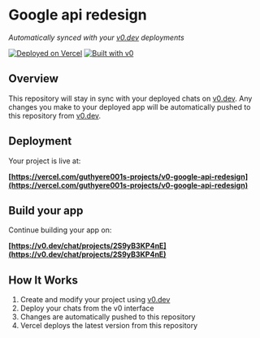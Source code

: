 # Google api redesign

*Automatically synced with your [v0.dev](https://v0.dev) deployments*

[![Deployed on Vercel](https://img.shields.io/badge/Deployed%20on-Vercel-black?style=for-the-badge&logo=vercel)](https://vercel.com/guthyere001s-projects/v0-google-api-redesign)
[![Built with v0](https://img.shields.io/badge/Built%20with-v0.dev-black?style=for-the-badge)](https://v0.dev/chat/projects/2S9yB3KP4nE)

## Overview

This repository will stay in sync with your deployed chats on [v0.dev](https://v0.dev).
Any changes you make to your deployed app will be automatically pushed to this repository from [v0.dev](https://v0.dev).

## Deployment

Your project is live at:

**[https://vercel.com/guthyere001s-projects/v0-google-api-redesign](https://vercel.com/guthyere001s-projects/v0-google-api-redesign)**

## Build your app

Continue building your app on:

**[https://v0.dev/chat/projects/2S9yB3KP4nE](https://v0.dev/chat/projects/2S9yB3KP4nE)**

## How It Works

1. Create and modify your project using [v0.dev](https://v0.dev)
2. Deploy your chats from the v0 interface
3. Changes are automatically pushed to this repository
4. Vercel deploys the latest version from this repository